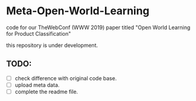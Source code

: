# Meta-Open-World-Learning
code for our TheWebConf (WWW 2019) paper titled "Open World Learning for Product Classification"

this repository is under development.



## TODO:
- [ ] check difference with original code base.
- [ ] upload meta data.
- [ ] complete the readme file.
